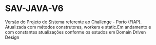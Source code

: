 # SAV-JAVA-V6
Versão do Projeto de Sistema referente ao Challenge - Porto (FIAP). Atualizada com métodos construtores, workers e static.Em andamento e com constantes atualizações conforme os estudos em Domain Driven Design
